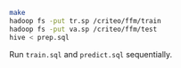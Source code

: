 ```sh
make
hadoop fs -put tr.sp /criteo/ffm/train
hadoop fs -put va.sp /criteo/ffm/test
hive < prep.sql
```

Run `train.sql` and `predict.sql` sequentially.